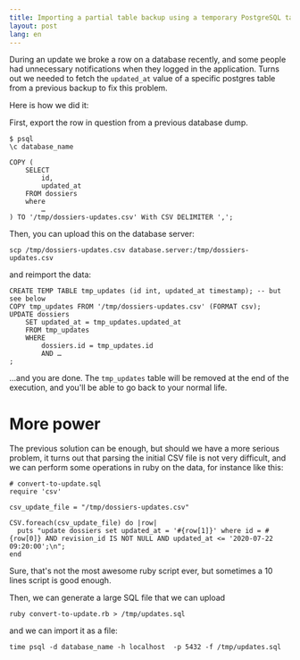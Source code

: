 ```yaml
---
title: Importing a partial table backup using a temporary PostgreSQL table
layout: post
lang: en
---
```


During an update we broke a row on a database recently, and some people had unnecessary notifications when they logged in the application. Turns out we needed to fetch the `updated_at` value of a specific postgres table from a previous backup to fix this problem.

Here is how we did it:

First, export the row in question from a previous database dump.

    $ psql
    \c database_name

    COPY (
        SELECT
            id,
            updated_at
        FROM dossiers
        where
            …
    ) TO '/tmp/dossiers-updates.csv' With CSV DELIMITER ',';

Then, you can upload this on the database server:

    scp /tmp/dossiers-updates.csv database.server:/tmp/dossiers-updates.csv

and reimport the data:

    CREATE TEMP TABLE tmp_updates (id int, updated_at timestamp); -- but see below
    COPY tmp_updates FROM '/tmp/dossiers-updates.csv' (FORMAT csv);
    UPDATE dossiers
        SET updated_at = tmp_updates.updated_at
        FROM tmp_updates
        WHERE
            dossiers.id = tmp_updates.id
            AND …
    ;

…and you are done. The `tmp_updates` table will be removed at the end of the execution, and you'll be able to go back to your normal life.

# More power

The previous solution can be enough, but should we have a more serious problem, it turns out that parsing the initial CSV file is not very difficult, and we can perform some operations in ruby on the data, for instance like this:

    # convert-to-update.sql
    require 'csv'

    csv_update_file = "/tmp/dossiers-updates.csv"

    CSV.foreach(csv_update_file) do |row|
      puts "update dossiers set updated_at = '#{row[1]}' where id = #{row[0]} AND revision_id IS NOT NULL AND updated_at <= '2020-07-22 09:20:00';\n";
    end

Sure, that's not the most awesome ruby script ever, but sometimes a 10 lines script is good enough.

Then, we can generate a large SQL file that we can upload

    ruby convert-to-update.rb > /tmp/updates.sql

and we can import it as a file:

    time psql -d database_name -h localhost  -p 5432 -f /tmp/updates.sql
